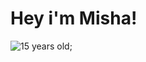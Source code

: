 # Hey i'm Misha!

![15 years old](https://img.shields.io/badge/-15years-090909?style=for-the-badge&logo=);
